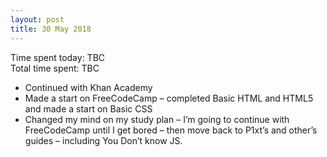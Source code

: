 ```yaml
---
layout: post
title: 30 May 2018
---
```


Time spent today: TBC  
Total time spent: TBC  

* Continued with Khan Academy
* Made a start on FreeCodeCamp – completed Basic HTML and HTML5 and made a start on Basic CSS
* Changed my mind on my study plan – I’m going to continue with FreeCodeCamp until I get bored – then move back to P1xt’s and other’s guides – including You Don’t know JS.



